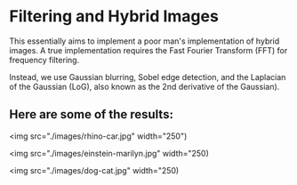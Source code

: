 # Filtering and Hybrid Images

This essentially aims to implement a poor man's implementation of hybrid images. A true implementation requires the Fast Fourier Transform (FFT) for frequency filtering.

Instead, we use Gaussian blurring, Sobel edge detection, and the Laplacian of the Gaussian (LoG), also known as the 2nd derivative of the Gaussian).

## Here are some of the results:

<img src="./images/rhino-car.jpg" width="250")

<img src="./images/einstein-marilyn.jpg" width="250)

<img src="./images/dog-cat.jpg" width="250)
